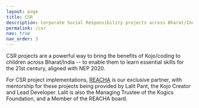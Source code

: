 ```yaml
---
layout: page
title: CSR
description: Corporate Social Responsibility projects across Bharat/India -- with REACHA
permalink: /csr
nav: true
nav_order: 3
---
```


CSR projects are a powerful way to bring the benefits of Kojo/coding to children across Bharat/India -- to enable them to learn essential skills for the 21st century, aligned with NEP 2020.

For CSR project implementations, [REACHA](https://www.reacha.org) is our exclusive partner, with mentorship for these projects being provided by Lalit Pant, the Kojo Creator and Lead Developer. Lalit is also the Managing Trustee of the Kogics Foundation, and a Member of the REACHA board.